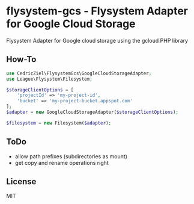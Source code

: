 # flysystem-gcs - Flysystem Adapter for Google Cloud Storage

Flysystem Adapter for Google cloud storage using the gcloud PHP library

## How-To

```php
use CedricZiel\FlysystemGcs\GoogleCloudStorageAdapter;
use League\Flysystem\Filesystem;

$storageClientOptions = [
    'projectId' => 'my-project-id',
    'bucket' => 'my-project-bucket.appspot.com'
];
$adapter = new GoogleCloudStorageAdapter($storageClientOptions);

$filesystem = new Filesystem($adapter);
```

## ToDo

* allow path prefixes (subdirectories as mount)
* get copy and rename operations right

## License

MIT
